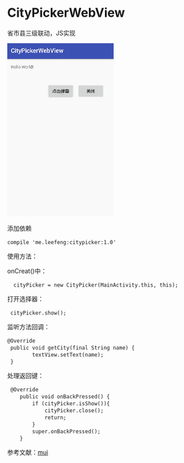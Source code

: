 # CityPickerWebView
省市县三级联动，JS实现

<img src="./city.gif"/>

添加依赖
```
compile 'me.leefeng:citypicker:1.0'
```

使用方法：

onCreat()中：
```
  cityPicker = new CityPicker(MainActivity.this, this);

```
打开选择器：
```
 cityPicker.show();

```

监听方法回调：
```
@Override
 public void getCity(final String name) {
        textView.setText(name);
 }
```

处理返回键：
```
 @Override
    public void onBackPressed() {
        if (cityPicker.isShow()){
            cityPicker.close();
            return;
        }
        super.onBackPressed();
    }
```

 参考文献：<a href="https://github.com/dcloudio/mui/">mui</a>
